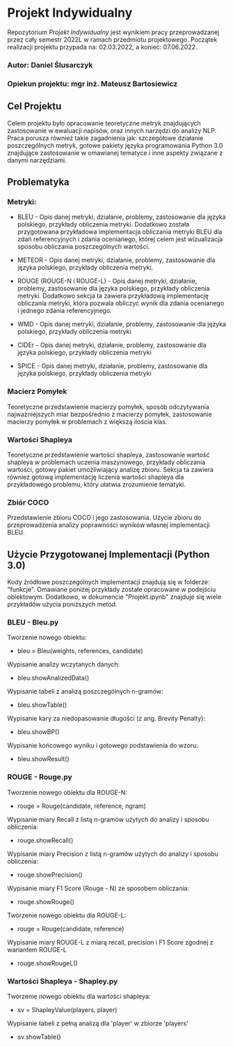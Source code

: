 # Projekt Indywidualny
Repozytorium _Projekt Indywidualny_ jest wynikiem pracy przeprowadzanej przez cały semestr 2022L w ramach przedmiotu projektowego. Początek realizacji projektu przypada na: 02.03.2022, a koniec: 07.06.2022.

### Autor: Daniel Ślusarczyk
### Opiekun projektu: mgr inż. Mateusz Bartosiewicz

## Cel Projektu
Celem projektu było opracowanie teoretyczne metryk znajdujących zastosowanie w ewaluacji napisów, oraz innych narzędzi do analizy NLP. Praca porusza również takie zagadnienia jak: szczegółowe działanie poszczególnych metryk, gotowe pakiety języka programowania Python 3.0 znajdujące zastosowanie w omawianej tematyce i inne aspekty związane z danymi narzędziami.

## Problematyka
### Metryki:
- BLEU - Opis danej metryki, działanie, problemy, zastosowanie dla języka polskiego, przykłady obliczenia metryki. Dodatkowo została przygotowana przykładowa implementacja obliczania metryki BLEU dla zdań referencyjnych i zdania ocenianego, której celem jest wizualizacja sposobu obliczania poszczególnych wartości.

- METEOR - Opis danej metryki, działanie, problemy, zastosowanie dla języka polskiego, przykłady obliczenia metryki.

- ROUGE (ROUGE-N i ROUGE-L) - Opis danej metryki, działanie, problemy, zastosowanie dla języka polskiego, przykłady obliczenia metryki. Dodatkowo sekcja ta zawiera przykładową implementację obliczania metryki, która pozwala obliczyć wynik dla zdania ocenianego i jednego zdania referencyjnego.

- WMD - Opis danej metryki, działanie, problemy, zastosowanie dla języka polskiego, przykłady obliczenia metryki

- CIDEr - Opis danej metryki, działanie, problemy, zastosowanie dla języka polskiego, przykłady obliczenia metryki

- SPICE - Opis danej metryki, działanie, problemy, zastosowanie dla języka polskiego, przykłady obliczenia metryki

### Macierz Pomyłek
Teoretyczne przedstawienie macierzy pomyłek, sposób odczytywania najważniejszych miar bezpośrednio z macierzy pomyłek, zastosowanie macierzy pomyłek w problemach z większą ilościa klas.
### Wartości Shapleya
Teoretyczne przedstawienie wartości shapleya, zastosowanie wartość shapleya w problemach uczenia maszynowego, przykłady obliczania wartości, gotowy pakiet umożliwiający analizę zbioru. Sekcja ta zawiera również gotową implementację liczenia wartości shapleya dla przykładowego problemu, który ułatwia zrozumienie tematyki.
### Zbiór COCO
Przedstawienie zbioru COCO i jego zastosowania. Użycie zbioru do przeprowadzenia analizy poprawności wyników własnej implementacji BLEU.

## Użycie Przygotowanej Implementacji (Python 3.0)
Kody źródłowe poszczególnych implementacji znajdują się w folderze: "funkcje". Omawiane poniżej przykłady zostałe opracowane w podejściu obiektowym. Dodatkowo, w dokumencie "Projekt.ipynb" znajduje się wiele przykładów użycia poniższych metod.

### BLEU - Bleu.py
Tworzenie nowego obiektu:
  - bleu = Bleu(weights, references, candidate)

Wypisanie analizy wczytanych danych:
  - bleu.showAnalizedData()

Wypisanie tabeli z analizą poszczególnych n-gramów:
  - bleu.showTable()
  
Wypisanie kary za niedopasowanie długości (z ang. Brevity Penalty):
  - bleu.showBP()

Wypisanie końcowego wyniku i gotowego podstawienia do wzoru:
  - bleu.showResult()

### ROUGE - Rouge.py
Tworzenie nowego obiektu dla ROUGE-N:
  - rouge = Rouge(candidate, reference, ngram)

Wypisanie miary Recall z listą n-gramów użytych do analizy i sposobu obliczenia:
  - rouge.showRecall()

Wypisanie miary Precision z listą n-gramów użytych do analizy i sposobu obliczenia:
  - rouge.showPrecision()

Wypisanie miary F1 Score (Rouge - N) ze sposobem obliczania:
  - rouge.showRouge()

Tworzenie nowego obiektu dla ROUGE-L:
  - rouge = Rouge(candidate, reference)

Wypisanie miary ROUGE-L z miarą recall, precision i F1 Score zgodnej z wariantem ROUGE-L
  - rouge.showRougeL()

### Wartości Shapleya - Shapley.py
Tworzenie nowego obiektu dla wartości shapleya:
  - sv = ShapleyValue(players, player)

Wypisanie tabeli z pełną analizą dla 'player' w zbiorze 'players'
  - sv.showTable()

